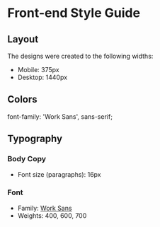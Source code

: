 # Front-end Style Guide

## Layout

The designs were created to the following widths:

- Mobile: 375px
- Desktop: 1440px

## Colors

font-family: 'Work Sans', sans-serif;

## Typography

### Body Copy

- Font size (paragraphs): 16px

### Font

- Family: [Work Sans](https://fonts.google.com/specimen/Work+Sans)
- Weights: 400, 600, 700